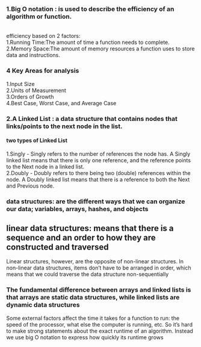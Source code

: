### 1.Big O notation : is used to describe the efficiency of an algorithm or function.
<br> 
efficiency  based on 2 factors:
<br>
 1.Running Time:The amount of time a function needs to complete.
 <br>
2.Memory Space:The amount of memory resources a function uses to store data and instructions.<br>

### 4 Key Areas for analysis
1.Input Size <br>
2.Units of Measurement <br>
3.Orders of Growth <br>
4.Best Case, Worst Case, and Average Case <br>

### 2.A Linked List : a data structure that contains nodes that links/points to the next node in the list.
#### two types of Linked List
1.Singly - Singly refers to the number of references the node has. A Singly linked list means that there is only one reference, and the reference points to the Next node in a linked list.<br>
2.Doubly - Doubly refers to there being two (double) references within the node. A Doubly linked list means that there is a reference to both the Next and Previous node.<br>

### data structures:  are the different ways that we can organize our data; variables, arrays, hashes, and objects 
## linear data structures:  means that there is a sequence and an order to how they are constructed and traversed 

 Linear structures, however, are the opposite of non-linear structures. In non-linear data structures, items don’t have to be arranged in order, which means that we could traverse the data structure non-sequentially
 
### The fundamental difference between arrays and linked lists is that arrays are static data structures, while linked lists are dynamic data structures
 
 Some external factors affect the time it takes for a function to run: the speed of the processor, what else the computer is running, etc. So it’s hard to make strong statements about the exact runtime of an algorithm. Instead we use big O notation to express how quickly its runtime grows

